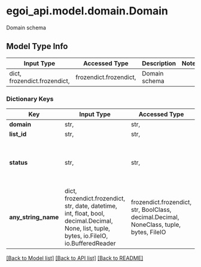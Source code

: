 # egoi_api.model.domain.Domain

Domain schema

## Model Type Info
Input Type | Accessed Type | Description | Notes
------------ | ------------- | ------------- | -------------
dict, frozendict.frozendict,  | frozendict.frozendict,  | Domain schema | 

### Dictionary Keys
Key | Input Type | Accessed Type | Description | Notes
------------ | ------------- | ------------- | ------------- | -------------
**domain** | str,  | str,  | Domain | [optional] 
**list_id** | str,  | str,  | List id | [optional] 
**status** | str,  | str,  | Domain status | [optional] must be one of ["active", "inactive", ] 
**any_string_name** | dict, frozendict.frozendict, str, date, datetime, int, float, bool, decimal.Decimal, None, list, tuple, bytes, io.FileIO, io.BufferedReader | frozendict.frozendict, str, BoolClass, decimal.Decimal, NoneClass, tuple, bytes, FileIO | any string name can be used but the value must be the correct type | [optional]

[[Back to Model list]](../../README.md#documentation-for-models) [[Back to API list]](../../README.md#documentation-for-api-endpoints) [[Back to README]](../../README.md)

